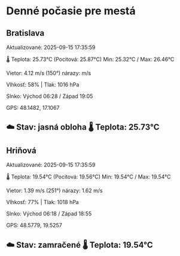 ﻿# Denné počasie pre mestá

## Bratislava
Aktualizované: 2025-09-15 17:35:59

🌡️ Teplota: 25.73°C 
(Pocitová: 25.87°C)
Min: 25.32°C / Max: 26.46°C

Vietor: 4.12 m/s    (150°) 
nárazy:  m/s

Vlhkosť: 58% | Tlak: 1016 hPa

Slnko: Východ 06:28 / Západ 19:05

GPS: 48.1482, 17.1067

☁️ Stav: jasná obloha        🌡️ Teplota: 25.73°C
---

## Hriňová
Aktualizované: 2025-09-15 17:35:59

🌡️ Teplota: 19.54°C 
(Pocitová: 19.56°C)
Min: 19.54°C / Max: 19.54°C

Vietor: 1.39 m/s (251°)
nárazy: 1.62 m/s

Vlhkosť: 77% | Tlak: 1018 hPa

Slnko: Východ 06:18 / Západ 18:55

GPS: 48.5779, 19.5257

☁️ Stav: zamračené        🌡️ Teplota: 19.54°C
---

